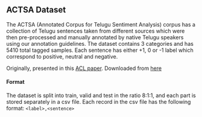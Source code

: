 

## ACTSA Dataset


The ACTSA (Annotated Corpus for Telugu Sentiment Analysis) corpus has a collection of Telugu sentences taken from different sources which were then pre-processed and manually annotated by native Telugu speakers using our annotation guidelines. The dataset contains 3 categories and has 5410 total tagged samples. Each sentence has either +1, 0 or -1 label which correspond to positive, neutral and negative.

Originally, presented in this [ACL paper](https://www.aclweb.org/anthology/W17-5408/). Downloaded from [here](https://github.com/NirantK/bharatNLP/releases)


#### Format

The dataset is split into train, valid and test in the ratio 8:1:1, and each part is stored separately in a csv file. Each record in the csv file has the following format: `<label>,<sentence>`
